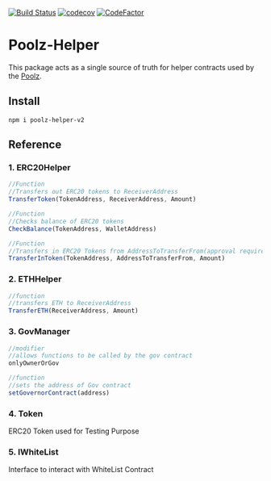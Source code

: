[![Build Status](https://app.travis-ci.com/The-Poolz/Poolz-Helper.svg?branch=master)](https://app.travis-ci.com/The-Poolz/Poolz-Helper)
[![codecov](https://codecov.io/gh/The-Poolz/Poolz-Helper/branch/master/graph/badge.svg?token=JIz6mduCuo)](https://codecov.io/gh/The-Poolz/Poolz-Helper)
[![CodeFactor](https://www.codefactor.io/repository/github/the-poolz/poolz-helper/badge)](https://www.codefactor.io/repository/github/the-poolz/poolz-helper)

# Poolz-Helper
This package acts as a single source of truth for helper contracts used by the [Poolz](http://poolz.finance/).

## Install
```
npm i poolz-helper-v2
```
## Reference
### 1. ERC20Helper
```javascript
//Function
//Transfers out ERC20 tokens to ReceiverAddress
TransferToken(TokenAddress, ReceiverAddress, Amount)

//Function
//Checks balance of ERC20 tokens
CheckBalance(TokenAddress, WalletAddress)

//Function
//Transfers in ERC20 Tokens from AddressToTransferFrom(approval required). 
TransferInToken(TokenAddress, AddressToTransferFrom, Amount)
```
### 2. ETHHelper
```javascript
//function
//transfers ETH to ReceiverAddress
TransferETH(ReceiverAddress, Amount)
```
### 3. GovManager
```javascript
//modifier
//allows functions to be called by the gov contract
onlyOwnerOrGov

//function
//sets the address of Gov contract
setGovernorContract(address)
```
### 4. Token
ERC20 Token used for Testing Purpose

### 5. IWhiteList
Interface to interact with WhiteList Contract
